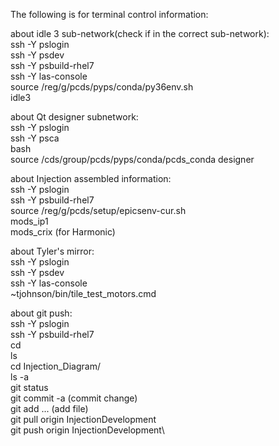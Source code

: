 The following is for terminal control information:

about idle 3 sub-network(check if in the correct sub-network):\
    ssh -Y pslogin\
    ssh -Y psdev\
    ssh -Y psbuild-rhel7\
    ssh -Y las-console\
    source /reg/g/pcds/pyps/conda/py36env.sh\
    idle3
    
about Qt designer subnetwork:\
    ssh -Y pslogin\
    ssh -Y psca\
    bash\
    source /cds/group/pcds/pyps/conda/pcds_conda
    designer
    
about Injection assembled information:\
    ssh -Y pslogin\
    ssh -Y psbuild-rhel7\
    source /reg/g/pcds/setup/epicsenv-cur.sh\
    mods_ip1\
    mods_crix (for  Harmonic)
    
about Tyler's mirror:\
    ssh -Y pslogin\
    ssh -Y psdev\
    ssh -Y las-console\
    ~tjohnson/bin/tile_test_motors.cmd

about git push:\
    ssh -Y pslogin\
    ssh -Y psbuild-rhel7\
    cd\
    ls\
    cd Injection_Diagram/\
    ls -a\
    git status\
    git commit -a (commit change)\
    git add ... (add file)\
    git pull origin InjectionDevelopment\
    git push origin InjectionDevelopment\
